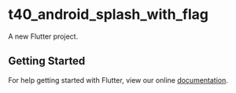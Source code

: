 # t40_android_splash_with_flag

A new Flutter project.

## Getting Started

For help getting started with Flutter, view our online
[documentation](http://flutter.io/).
